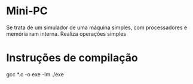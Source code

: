 # Mini-PC

Se trata de um simulador de uma máquina simples, com processadores e memória ram interna.
Realiza operações simples

# Instruções de compilação

gcc *.c -o exe -lm
./exe
